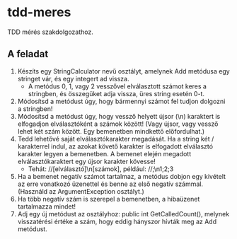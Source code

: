 # tdd-meres
TDD mérés szakdolgozathoz.

## A feladat
 1. Készíts egy StringCalculator nevű osztályt, amelynek Add metódusa egy stringet vár, és egy integert ad vissza. 
    - A metódus 0, 1, vagy 2 vesszővel elválasztott számot keres a stringben, és összegüket adja vissza, üres string esetén 0-t.
2. Módosítsd a metódust úgy, hogy bármennyi számot fel tudjon dolgozni a stringben!
3. Módosítsd a metódust úgy, hogy vessző helyett újsor (\n) karaktert is elfogadjon elválasztóként a számok között! (Vagy újsor, vagy vessző lehet két szám között. Egy bemenetben mindkettő előfordulhat.) 
4. Tedd lehetővé saját elválasztókarakter megadását. Ha a string két / karakterrel indul, az azokat követő karakter is elfogadott elválasztó karakter legyen a bemenetben. A bemenet elején megadott elválasztókaraktert egy újsor karakter kövesse! 
    - Tehát: //[elválasztó]\n[számok], például: //;\n1;2;3 
5. Ha a bemenet negatív számot tartalmaz, a metódus dobjon egy kivételt az erre vonatkozó üzenettel és benne az első negatív számmal. (Használd az ArgumentException osztályt.)
6. Ha több negatív szám is szerepel a bemenetben, a hibaüzenet tartalmazza mindet!
7. Adj egy új metódust az osztályhoz: public int GetCalledCount(), melynek visszatérési értéke a szám, hogy eddig hányszor hívták meg az Add metódust.
